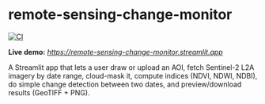 # remote-sensing-change-monitor

[![CI](https://github.com/wadaln3ma/remote-sensing-change-monitor/actions/workflows/ci.yml/badge.svg)](https://github.com/wadaln3ma/remote-sensing-change-monitor/actions/workflows/ci.yml)

**Live demo:** _https://remote-sensing-change-monitor.streamlit.app_  <!-- replace after you deploy -->

A Streamlit app that lets a user draw or upload an AOI, fetch Sentinel-2 L2A imagery by date range, cloud-mask it, compute indices (NDVI, NDWI, NDBI), do simple change detection between two dates, and preview/download results (GeoTIFF + PNG).
